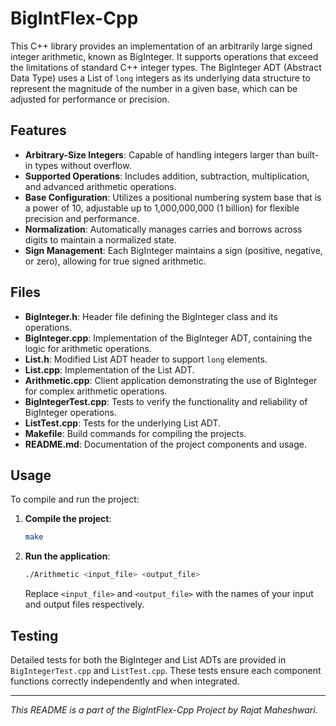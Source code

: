 ﻿
# BigIntFlex-Cpp


This C++ library provides an implementation of an arbitrarily large signed integer arithmetic, known as BigInteger. It supports operations that exceed the limitations of standard C++ integer types. The BigInteger ADT (Abstract Data Type) uses a List of `long` integers as its underlying data structure to represent the magnitude of the number in a given base, which can be adjusted for performance or precision.

## Features

- **Arbitrary-Size Integers**: Capable of handling integers larger than built-in types without overflow.
- **Supported Operations**: Includes addition, subtraction, multiplication, and advanced arithmetic operations.
- **Base Configuration**: Utilizes a positional numbering system base that is a power of 10, adjustable up to 1,000,000,000 (1 billion) for flexible precision and performance.
- **Normalization**: Automatically manages carries and borrows across digits to maintain a normalized state.
- **Sign Management**: Each BigInteger maintains a sign (positive, negative, or zero), allowing for true signed arithmetic.


## Files

- **BigInteger.h**: Header file defining the BigInteger class and its operations.
- **BigInteger.cpp**: Implementation of the BigInteger ADT, containing the logic for arithmetic operations.
- **List.h**: Modified List ADT header to support `long` elements.
- **List.cpp**: Implementation of the List ADT.
- **Arithmetic.cpp**: Client application demonstrating the use of BigInteger for complex arithmetic operations.
- **BigIntegerTest.cpp**: Tests to verify the functionality and reliability of BigInteger operations.
- **ListTest.cpp**: Tests for the underlying List ADT.
- **Makefile**: Build commands for compiling the projects.
- **README.md**: Documentation of the project components and usage.

## Usage

To compile and run the project:

1. **Compile the project**:
   ```bash
   make
   ```

2. **Run the application**:
   ```bash
   ./Arithmetic <input_file> <output_file>
   ```
   Replace `<input_file>` and `<output_file>` with the names of your input and output files respectively.

## Testing

Detailed tests for both the BigInteger and List ADTs are provided in `BigIntegerTest.cpp` and `ListTest.cpp`. These tests ensure each component functions correctly independently and when integrated.

---

_This README is a part of the BigIntFlex-Cpp Project by Rajat Maheshwari._
